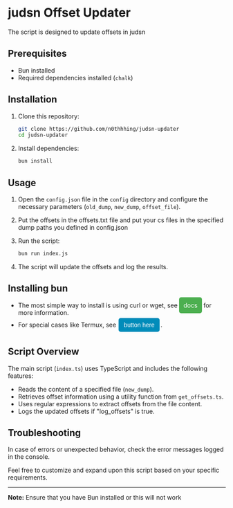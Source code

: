 # judsn Offset Updater

The script is designed to update offsets in judsn

## Prerequisites

- Bun installed
- Required dependencies installed (`chalk`)

## Installation

1. Clone this repository:

    ```bash
    git clone https://github.com/n0thhhing/judsn-updater
    cd judsn-updater
    ```

2. Install dependencies:

    ```bash
    bun install
    ```

## Usage

1. Open the `config.json` file in the `config` directory and configure the necessary parameters (`old_dump`, `new_dump`, `offset_file`).

2. Put the offsets in the offsets.txt file and put your cs files in the specified dump paths you defined in config.json

3. Run the script:

    ```bash
    bun run index.js
    ```

4. The script will update the offsets and log the results.

## Installing bun

- The most simple way to install is using curl or wget, see <a href="https://bun.sh/docs/installation" style="padding: 10px; background-color: #4CAF50; color: white; text-decoration: none; border-radius: 5px;">docs</a> for more information.
- For special cases like Termux, see [<button style="background-color: #008CBA; color: white; padding: 8px 12px; border: none; border-radius: 5px; text-align: center; text-decoration: none; display: inline-block; font-size: 14px; margin: 4px 2px; cursor: pointer;">button here</button>](docs/TERMUX.md).

## Script Overview

The main script (`index.ts`) uses TypeScript and includes the following features:

- Reads the content of a specified file (`new_dump`).
- Retrieves offset information using a utility function from `get_offsets.ts`.
- Uses regular expressions to extract offsets from the file content.
- Logs the updated offsets if "log_offsets" is true.

## Troubleshooting

In case of errors or unexpected behavior, check the error messages logged in the console.

Feel free to customize and expand upon this script based on your specific requirements.

---

**Note:** Ensure that you have Bun installed or this will not work
